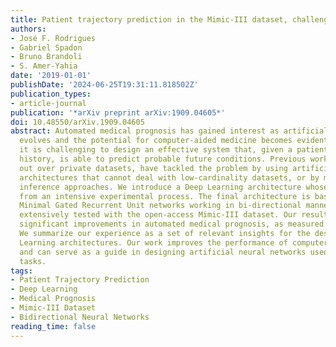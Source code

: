 ```yaml
---
title: Patient trajectory prediction in the Mimic-III dataset, challenges and pitfalls
authors:
- José F. Rodrigues
- Gabriel Spadon
- Bruno Brandoli
- S. Amer-Yahia
date: '2019-01-01'
publishDate: '2024-06-25T19:31:11.818502Z'
publication_types:
- article-journal
publication: '*arXiv preprint arXiv:1909.04605*'
doi: 10.48550/arXiv.1909.04605
abstract: Automated medical prognosis has gained interest as artificial intelligence
  evolves and the potential for computer-aided medicine becomes evident. Nevertheless,
  it is challenging to design an effective system that, given a patient's medical
  history, is able to predict probable future conditions. Previous works, mostly carried
  out over private datasets, have tackled the problem by using artificial neural network
  architectures that cannot deal with low-cardinality datasets, or by means of non-generalizable
  inference approaches. We introduce a Deep Learning architecture whose design results
  from an intensive experimental process. The final architecture is based on two parallel
  Minimal Gated Recurrent Unit networks working in bi-directional manner, which was
  extensively tested with the open-access Mimic-III dataset. Our results demonstrate
  significant improvements in automated medical prognosis, as measured with Recall@k.
  We summarize our experience as a set of relevant insights for the design of Deep
  Learning architectures. Our work improves the performance of computer-aided medicine
  and can serve as a guide in designing artificial neural networks used in prediction
  tasks.
tags:
- Patient Trajectory Prediction
- Deep Learning
- Medical Prognosis
- Mimic-III Dataset
- Bidirectional Neural Networks
reading_time: false
---
```

